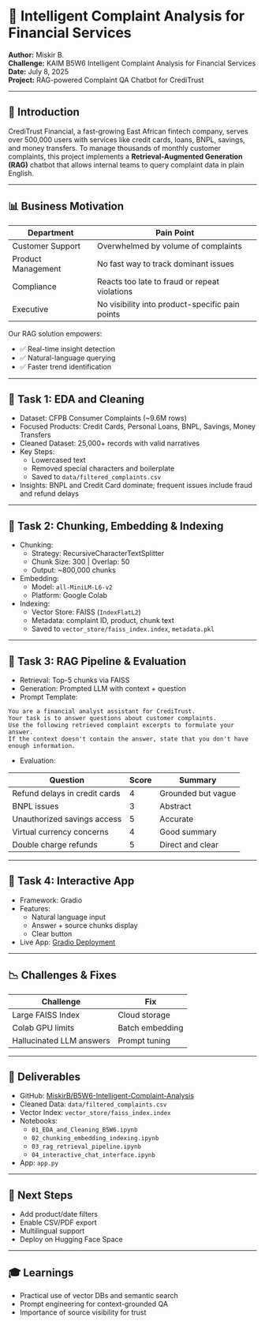 # 🧠 Intelligent Complaint Analysis for Financial Services

**Author:** Miskir B.  
**Challenge:** KAIM B5W6 Intelligent Complaint Analysis for Financial Services
**Date:** July 8, 2025  
**Project:** RAG-powered Complaint QA Chatbot for CrediTrust

---

## 🚀 Introduction

CrediTrust Financial, a fast-growing East African fintech company, serves over 500,000 users with services like credit cards, loans, BNPL, savings, and money transfers. To manage thousands of monthly customer complaints, this project implements a **Retrieval-Augmented Generation (RAG)** chatbot that allows internal teams to query complaint data in plain English.

---

## 📊 Business Motivation

| Department         | Pain Point                                      |
| ------------------ | ----------------------------------------------- |
| Customer Support   | Overwhelmed by volume of complaints             |
| Product Management | No fast way to track dominant issues            |
| Compliance         | Reacts too late to fraud or repeat violations   |
| Executive          | No visibility into product-specific pain points |

Our RAG solution empowers:

- ✅ Real-time insight detection
- ✅ Natural-language querying
- ✅ Faster trend identification

---

## 🧹 Task 1: EDA and Cleaning

- Dataset: CFPB Consumer Complaints (~9.6M rows)
- Focused Products: Credit Cards, Personal Loans, BNPL, Savings, Money Transfers
- Cleaned Dataset: 25,000+ records with valid narratives
- Key Steps:
  - Lowercased text
  - Removed special characters and boilerplate
  - Saved to `data/filtered_complaints.csv`
- Insights: BNPL and Credit Card dominate; frequent issues include fraud and refund delays

---

## 🔗 Task 2: Chunking, Embedding & Indexing

- Chunking:
  - Strategy: RecursiveCharacterTextSplitter
  - Chunk Size: 300 | Overlap: 50
  - Output: ~800,000 chunks
- Embedding:
  - Model: `all-MiniLM-L6-v2`
  - Platform: Google Colab
- Indexing:
  - Vector Store: FAISS (`IndexFlatL2`)
  - Metadata: complaint ID, product, chunk text
  - Saved to `vector_store/faiss_index.index`, `metadata.pkl`

---

## 🧠 Task 3: RAG Pipeline & Evaluation

- Retrieval: Top-5 chunks via FAISS
- Generation: Prompted LLM with context + question
- Prompt Template:

```
You are a financial analyst assistant for CrediTrust.
Your task is to answer questions about customer complaints.
Use the following retrieved complaint excerpts to formulate your answer.
If the context doesn't contain the answer, state that you don't have enough information.
```

- Evaluation:

| Question                      | Score | Summary            |
| ----------------------------- | ----- | ------------------ |
| Refund delays in credit cards | 4     | Grounded but vague |
| BNPL issues                   | 3     | Abstract           |
| Unauthorized savings access   | 5     | Accurate           |
| Virtual currency concerns     | 4     | Good summary       |
| Double charge refunds         | 5     | Direct and clear   |

---

## 💬 Task 4: Interactive App

- Framework: Gradio
- Features:
  - Natural language input
  - Answer + source chunks display
  - Clear button
- Live App: [Gradio Deployment](https://d73b91a15b4b8115a2.gradio.live/)

---

## 📉 Challenges & Fixes

| Challenge                | Fix             |
| ------------------------ | --------------- |
| Large FAISS Index        | Cloud storage   |
| Colab GPU limits         | Batch embedding |
| Hallucinated LLM answers | Prompt tuning   |

---

## 📁 Deliverables

- GitHub: [MiskirB/B5W6-Intelligent-Complaint-Analysis](https://github.com/MiskirB/B5W6-Intelligent-Complaint-Analysis)
- Cleaned Data: `data/filtered_complaints.csv`
- Vector Index: `vector_store/faiss_index.index`
- Notebooks:
  - `01_EDA_and_Cleaning_B5W6.ipynb`
  - `02_chunking_embedding_indexing.ipynb`
  - `03_rag_retrieval_pipeline.ipynb`
  - `04_interactive_chat_interface.ipynb`
- App: `app.py`

---

## 🧭 Next Steps

- Add product/date filters
- Enable CSV/PDF export
- Multilingual support
- Deploy on Hugging Face Space

---

## 🎓 Learnings

- Practical use of vector DBs and semantic search
- Prompt engineering for context-grounded QA
- Importance of source visibility for trust
